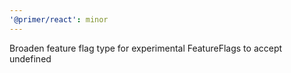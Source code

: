 ```yaml
---
'@primer/react': minor
---
```


Broaden feature flag type for experimental FeatureFlags to accept undefined
